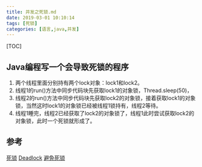 ```yaml
---
title: 并发之死锁.md
date: 2019-03-01 10:10:14
tags: [死锁]
categories: [语言,java,并发]
---
```


[TOC]

<!--more-->

## Java编程写一个会导致死锁的程序

1. 两个线程里面分别持有两个lock对象：lock1和lock2。
2. 线程1的run()方法中同步代码块先获取lock1的对象锁，Thread.sleep(50)，
3. 线程2的run()方法中同步代码块先获取lock2的对象锁，接着获取lock1的对象锁，当然这时lock1的对象锁已经被线程1锁持有，线程2等待。
4. 线程1睡完，线程2已经获取了lock2的对象锁了，线程1此时尝试获取lock2的对象锁，此时一个死锁就形成了。

## 参考 

[死锁](http://ifeve.com/deadlock/)
[Deadlock](http://tutorials.jenkov.com/java-concurrency/deadlock.html)
[避免死锁](http://ifeve.com/deadlock-prevention/)